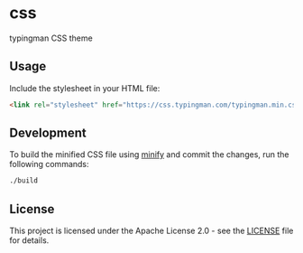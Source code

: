 # css
typingman CSS theme

## Usage
Include the stylesheet in your HTML file:
```html
<link rel="stylesheet" href="https://css.typingman.com/typingman.min.css">
```

## Development
To build the minified CSS file using [minify](https://github.com/tdewolff/minify) and commit the changes, run the following commands:
```bash
./build
```

## License
This project is licensed under the Apache License 2.0 - see the [LICENSE](LICENSE) file for details.
